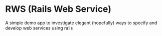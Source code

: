 # RWS (Rails Web Service)

A simple demo app to investigate elegant (hopefully) ways to specify and develop web services using rails
